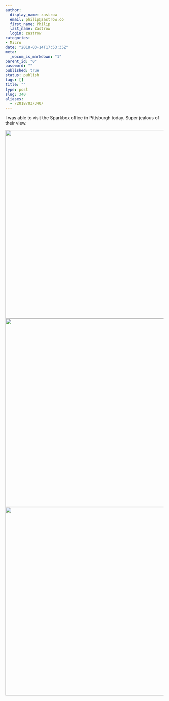 ```yaml
---
author:
  display_name: zastrow
  email: philip@zastrow.co
  first_name: Philip
  last_name: Zastrow
  login: zastrow
categories:
- Micro
date: "2018-03-14T17:53:35Z"
meta:
  _wpcom_is_markdown: "1"
parent_id: "0"
password: ""
published: true
status: publish
tags: []
title: ""
type: post
slug: 340
aliases:
  - /2018/03/340/
---
```

<p>I was able to visit the Sparkbox office in Pittsburgh today. Super jealous of their view.</p>
<p><img src="/assets/2018/03/a1b355e7ff2f427bb6442bee00ebdc86.jpg" width="600" height="600" /><img src="/assets/2018/03/12896f9397d3411c8168f749ef75d476.jpg" width="600" height="600" /><img src="/assets/2018/03/334fe65315554158a7ac4f2f058e6f9c.jpg" width="600" height="600" /></p>

